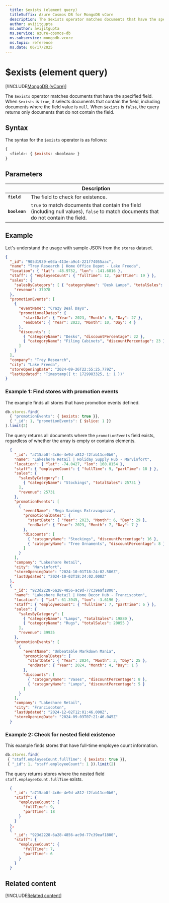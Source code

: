 ```yaml
---
  title: $exists (element query)
  titleSuffix: Azure Cosmos DB for MongoDB vCore
  description: The $exists operator matches documents that have the specified field.
  author: avijitgupta
  ms.author: avijitgupta
  ms.service: azure-cosmos-db
  ms.subservice: mongodb-vcore
  ms.topic: reference
  ms.date: 06/17/2025
---
```


# $exists (element query)

[!INCLUDE[MongoDB (vCore)](~/reusable-content/ce-skilling/azure/includes/cosmos-db/includes/appliesto-mongodb-vcore.md)]

The `$exists` operator matches documents that have the specified field. When `$exists` is `true`, it selects documents that contain the field, including documents where the field value is `null`. When `$exists` is `false`, the query returns only documents that do not contain the field.

## Syntax

The syntax for the `$exists` operator is as follows:

```javascript
{
  <field>: { $exists: <boolean> }
}
```

## Parameters

| | Description |
| --- | --- |
| **`field`** | The field to check for existence. |
| **`boolean`** | `true` to match documents that contain the field (including null values), `false` to match documents that do not contain the field. |

## Example

Let's understand the usage with sample JSON from the `stores` dataset.

```json
{
  "_id": "905d1939-e03a-413e-a9c4-221f74055aac",
  "name": "Trey Research | Home Office Depot - Lake Freeda",
  "location": { "lat": -48.9752, "lon": -141.6816 },
  "staff": { "employeeCount": { "fullTime": 12, "partTime": 19 } },
  "sales": {
    "salesByCategory": [ { "categoryName": "Desk Lamps", "totalSales": 37978 } ],
    "revenue": 37978
  },
  "promotionEvents": [
    {
      "eventName": "Crazy Deal Days",
      "promotionalDates": {
        "startDate": { "Year": 2023, "Month": 9, "Day": 27 },
        "endDate": { "Year": 2023, "Month": 10, "Day": 4 }
      },
      "discounts": [
        { "categoryName": "Desks", "discountPercentage": 22 },
        { "categoryName": "Filing Cabinets", "discountPercentage": 23 }
      ]
    }
  ],
  "company": "Trey Research",
  "city": "Lake Freeda",
  "storeOpeningDate": "2024-09-26T22:55:25.779Z",
  "lastUpdated": "Timestamp({ t: 1729983325, i: 1 })"
}
```

### Example 1: Find stores with promotion events

The example finds all stores that have promotion events defined.

```javascript
db.stores.find(
  { "promotionEvents": { $exists: true }},
  { "_id": 1, "promotionEvents": { $slice: 1 }}
).limit(2)
```

The query returns all documents where the `promotionEvents` field exists, regardless of whether the array is empty or contains elements.

```json
  {
    "_id": "a715ab0f-4c6e-4e9d-a812-f2fab11ce0b6",
    "name": "Lakeshore Retail | Holiday Supply Hub - Marvinfort",
    "location": { "lat": -74.0427, "lon": 160.8154 },
    "staff": { "employeeCount": { "fullTime": 9, "partTime": 18 } },
    "sales": {
      "salesByCategory": [
        { "categoryName": "Stockings", "totalSales": 25731 }
      ],
      "revenue": 25731
    },
    "promotionEvents": [
      {
        "eventName": "Mega Savings Extravaganza",
        "promotionalDates": {
          "startDate": { "Year": 2023, "Month": 6, "Day": 29 },
          "endDate": { "Year": 2023, "Month": 7, "Day": 7 }
        },
        "discounts": [
          { "categoryName": "Stockings", "discountPercentage": 16 },
          { "categoryName": "Tree Ornaments", "discountPercentage": 8 }
        ]
      }
    ],
    "company": "Lakeshore Retail",
    "city": "Marvinfort",
    "storeOpeningDate": "2024-10-01T18:24:02.586Z",
    "lastUpdated": "2024-10-02T18:24:02.000Z"
  },
  {
    "_id": "923d2228-6a28-4856-ac9d-77c39eaf1800",
    "name": "Lakeshore Retail | Home Decor Hub - Franciscoton",
    "location": { "lat": 61.3945, "lon": -3.6196 },
    "staff": { "employeeCount": { "fullTime": 7, "partTime": 6 } },
    "sales": {
      "salesByCategory": [
        { "categoryName": "Lamps", "totalSales": 19880 },
        { "categoryName": "Rugs", "totalSales": 20055 }
      ],
      "revenue": 39935
    },
    "promotionEvents": [
      {
        "eventName": "Unbeatable Markdown Mania",
        "promotionalDates": {
          "startDate": { "Year": 2024, "Month": 3, "Day": 25 },
          "endDate": { "Year": 2024, "Month": 4, "Day": 1 }
        },
        "discounts": [
          { "categoryName": "Vases", "discountPercentage": 8 },
          { "categoryName": "Lamps", "discountPercentage": 5 }
        ]
      }
    ],
    "company": "Lakeshore Retail",
    "city": "Franciscoton",
    "lastUpdated": "2024-12-02T12:01:46.000Z",
    "storeOpeningDate": "2024-09-03T07:21:46.045Z"
  }
```

### Example 2: Check for nested field existence

This example finds stores that have full-time employee count information.

```javascript
db.stores.find(
 { "staff.employeeCount.fullTime": { $exists: true }},
 { "_id": 1, "staff.employeeCount": 1 }).limit(2)
```

The query returns stores where the nested field `staff.employeeCount.fullTime` exists.

```json
  {
    "_id": "a715ab0f-4c6e-4e9d-a812-f2fab11ce0b6",
    "staff": {
      "employeeCount": {
        "fullTime": 9,
        "partTime": 18
      }
    }
  },
  {
    "_id": "923d2228-6a28-4856-ac9d-77c39eaf1800",
    "staff": {
      "employeeCount": {
        "fullTime": 7,
        "partTime": 6
      }
    }
  }
```

## Related content

[!INCLUDE[Related content](../includes/related-content.md)]

